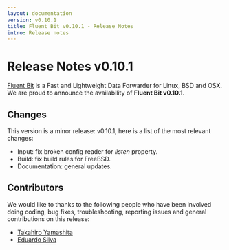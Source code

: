 ```yaml
---
layout: documentation
version: v0.10.1
title: Fluent Bit v0.10.1 - Release Notes
intro: Release notes
---
```


# Release Notes v0.10.1

[Fluent Bit](http://fluentbit.io) is a Fast and Lightweight Data Forwarder for Linux, BSD and OSX. We are proud to announce the availability of __Fluent Bit v0.10.1__.

## Changes

This version is a minor release: v0.10.1, here is a list of the most relevant changes:

 - Input: fix broken config reader for _listen_ property.
 - Build: fix build rules for FreeBSD.
 - Documentation: general updates.

## Contributors

We would like to thanks to the following people who have been involved doing coding, bug fixes, troubleshooting, reporting issues and general contributions on this release:

- [Takahiro Yamashita](https://github.com/nokute78)
- [Eduardo Silva](http://github.com/edsiper)

